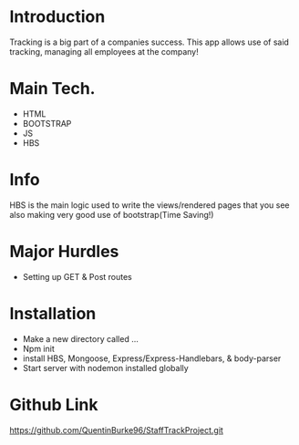 # Introduction

Tracking is a big part of a companies success. This app allows use of said tracking, managing all employees at the company!

# Main Tech.

* HTML
* BOOTSTRAP
* JS
* HBS

# Info

HBS is the main logic used to write the views/rendered pages that you see also making very good use of bootstrap(Time Saving!)

# Major Hurdles

* Setting up GET & Post routes

# Installation 

* Make a new directory called ... 
* Npm init
* install HBS, Mongoose, Express/Express-Handlebars, & body-parser
* Start server with nodemon installed globally

# Github Link 

https://github.com/QuentinBurke96/StaffTrackProject.git



